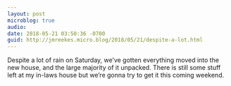 ```yaml
---
layout: post
microblog: true
audio: 
date: 2018-05-21 03:50:36 -0700
guid: http://jmreekes.micro.blog/2018/05/21/despite-a-lot.html
---
```

Despite a lot of rain on Saturday, we’ve gotten everything moved into the new house, and the large majority of it unpacked. There is still some stuff left at my in-laws house but we’re gonna try to get it this coming weekend.
